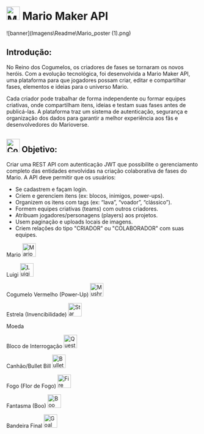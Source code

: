 # <img src="https://raw.githubusercontent.com/Tarikul-Islam-Anik/Animated-Fluent-Emojis/master/Emojis/People/Man%20Supervillain.png" alt="Mario" width="35" height="35" /> Mario Maker API 

![banner](Imagens\Readme\Mario_poster (1).png)

## Introdução:
No Reino dos Cogumelos, os criadores de fases se tornaram os novos heróis. Com a evolução tecnológica, foi desenvolvida a Mario Maker API, uma plataforma para que jogadores possam criar, editar e compartilhar fases, elementos e ideias para o universo Mario.

Cada criador pode trabalhar de forma independente ou formar equipes criativas, onde compartilham itens, ideias e testam suas fases antes de publicá-las. A plataforma traz um sistema de autenticação, segurança e organização dos dados para garantir a melhor experiência aos fãs e desenvolvedores do Marioverse.

## <img src="https://raw.githubusercontent.com/Tarikul-Islam-Anik/Animated-Fluent-Emojis/master/Emojis/Objects/Coin.png" alt="Coin" width="35" height="35" /> Objetivo: 
Criar uma REST API com autenticação JWT que possibilite o gerenciamento completo das entidades envolvidas na criação colaborativa de fases do Mario. A API deve permitir que os usuários:
* Se cadastrem e façam login.
* Criem e gerenciem itens (ex: blocos, inimigos, power-ups).
* Organizem os itens com tags (ex: “lava”, “voador”, “clássico”).
* Formem equipes criativas (teams) com outros criadores.
* Atribuam jogadores/personagens (players) aos projetos.
* Usem paginação e uploads locais de imagens.
* Criem relações do tipo "CRIADOR" ou "COLABORADOR" com suas equipes.

Mario
<img src="https://raw.githubusercontent.com/Tarikul-Islam-Anik/Animated-Fluent-Emojis/master/Emojis/People/Man%20Supervillain.png" alt="Mario" width="35" height="35" />

Luigi
<img src="https://raw.githubusercontent.com/Tarikul-Islam-Anik/Animated-Fluent-Emojis/master/Emojis/People/Man%20Hero.png" alt="Luigi" width="35" height="35" />

Cogumelo Vermelho (Power-Up)
<img src="https://raw.githubusercontent.com/Tarikul-Islam-Anik/Animated-Fluent-Emojis/master/Emojis/Animals/Mushroom.png" alt="Mushroom" width="35" height="35" />

Estrela (Invencibilidade)
<img src="https://raw.githubusercontent.com/Tarikul-Islam-Anik/Animated-Fluent-Emojis/master/Emojis/Activities/Glowing%20Star.png" alt="Star" width="35" height="35" />

Moeda


Bloco de Interrogação
<img src="https://raw.githubusercontent.com/Tarikul-Islam-Anik/Animated-Fluent-Emojis/master/Emojis/Objects/Package.png" alt="Question Block" width="35" height="35" />

Canhão/Bullet Bill
<img src="https://raw.githubusercontent.com/Tarikul-Islam-Anik/Animated-Fluent-Emojis/master/Emojis/Objects/Cannon.png" alt="Bullet Bill" width="35" height="35" />

Fogo (Flor de Fogo)
<img src="https://raw.githubusercontent.com/Tarikul-Islam-Anik/Animated-Fluent-Emojis/master/Emojis/Travel%20and%20Places/Volcano.png" alt="Fire Flower" width="35" height="35" />

Fantasma (Boo)
<img src="https://raw.githubusercontent.com/Tarikul-Islam-Anik/Animated-Fluent-Emojis/master/Emojis/Activities/Ghost.png" alt="Boo" width="35" height="35" />

Bandeira Final
<img src="https://raw.githubusercontent.com/Tarikul-Islam-Anik/Animated-Fluent-Emojis/master/Emojis/Objects/Triangular%20Flag.png" alt="Goal Flag" width="35" height="35" />

